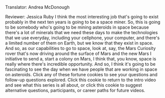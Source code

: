 

Translator: Andrea McDonough

Reviewer: Jessica Ruby
I think the most interesting job
that&#39;s going to exist probably in the next ten years
is going to be a space miner.
So, this is going to be somebody
who&#39;s going to be mining asteroids in space
because there&#39;s a lot of minerals
that we need these days
to make the technologies that we use everyday,
including your cellphone,
your computer,
and there&#39;s a limited number of them on Earth,
but we know that they exist in space.
And so, as our capabilities to go to space,
look at, say, the Mars Curiosity rover
that&#39;s now driving around the surface of Mars
and the new Mars I initiative
to send a, start a colony on Mars,
I think that, you know,
space is really where there&#39;s incredible opportunity.
And so, I think it&#39;s going to be fascinating
to see the day when we have people
that are working in space
on asteroids.
Click any of these fortune cookies
to see your questions and follow-up questions explored.
Click this cookie to return to the intro video
and see what this series is all about,
or click this cookie to suggest
alternative questions,
participants,
or career paths
for future videos.
